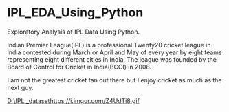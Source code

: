 # IPL_EDA_Using_Python
Exploratory Analysis of IPL Data Using Python.


Indian Premier League(IPL) is a professional Twenty20 cricket league in India contested during March or April and May of every year by eight teams representing eight different cities in India. The league was founded by the Board of Control for Cricket in India(BCCI) in 2008.

I am not the greatest cricket fan out there but I enjoy cricket as much as the next guy.

[D:\IPL _dataset](https://i.imgur.com/Z4UdTi8.gif)https://i.imgur.com/Z4UdTi8.gif
